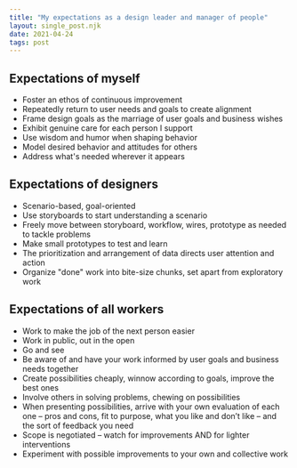 ```yaml
---
title: "My expectations as a design leader and manager of people"
layout: single_post.njk
date: 2021-04-24
tags: post
---
```


## Expectations of myself
- Foster an ethos of continuous improvement
- Repeatedly return to user needs and goals to create alignment
- Frame design goals as the marriage of user goals and business wishes
- Exhibit genuine care for each person I support
- Use wisdom and humor when shaping behavior
- Model desired behavior and attitudes for others
- Address what's needed wherever it appears

## Expectations of designers
- Scenario-based, goal-oriented
- Use storyboards to start understanding a scenario
- Freely move between storyboard, workflow, wires, prototype as needed to tackle problems
- Make small prototypes to test and learn
- The prioritization and arrangement of data directs user attention and action
- Organize "done" work into bite-size chunks, set apart from exploratory work

## Expectations of all workers
- Work to make the job of the next person easier
- Work in public, out in the open
- Go and see
- Be aware of and have your work informed by user goals and business needs together
- Create possibilities cheaply, winnow according to goals, improve the best ones
- Involve others in solving problems, chewing on possibilities
- When presenting possibilities, arrive with your own evaluation of each one – pros and cons, fit to purpose, what you like and don’t like – and the sort of feedback you need
- Scope is negotiated – watch for improvements AND for lighter interventions
- Experiment with possible improvements to your own and collective work
